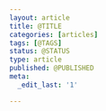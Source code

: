 ```yaml
---
layout: article
title: @TITLE
categories: [articles]
tags: [@TAGS]
status: @STATUS
type: article
published: @PUBLISHED
meta:
  _edit_last: '1'

---
```



